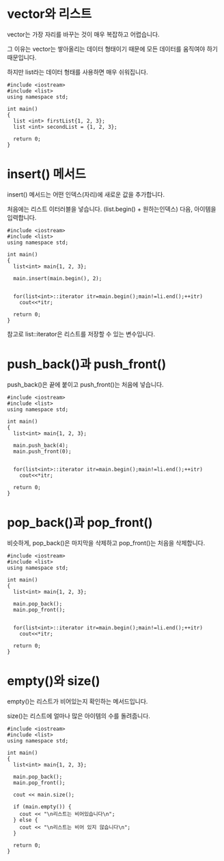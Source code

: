 # vector와 리스트

vector는 가장 자리를 바꾸는 것이 매우 복잡하고 어렵습니다.

그 이유는 vector는 쌓아올리는 데이터 형태이기 때문에 모든 데이터를 움직여야 하기 때문입니다.

하지만 list라는 데이터 형태를 사용하면 매우 쉬워집니다.

```
#include <iostream>
#include <list>
using namespace std;

int main()
{
  list <int> firstList{1, 2, 3};
  list <int> secondList = {1, 2, 3};

  return 0;
}
```

# insert() 메서드

insert() 메서드는 어떤 인덱스(자리)에 새로운 값을 추가합니다.

처음에는 리스트 이터러블을 넣습니다. (list.begin() + 원하는인덱스)
다음, 아이템을 입력합니다.

```
#include <iostream>
#include <list>
using namespace std;

int main()
{
  list<int> main{1, 2, 3};

  main.insert(main.begin(), 2);


  for(list<int>::iterator itr=main.begin();main!=li.end();++itr)
    cout<<*itr;

  return 0;
}
```

참고로 list<int>::iterator은 리스트를 저장할 수 있는 변수입니다.

# push_back()과 push_front()

push_back()은 끝에 붙이고 push_front()는 처음에 넣습니다.

```
#include <iostream>
#include <list>
using namespace std;

int main()
{
  list<int> main{1, 2, 3};

  main.push_back(4);
  main.push_front(0);


  for(list<int>::iterator itr=main.begin();main!=li.end();++itr)
    cout<<*itr;

  return 0;
}
```

# pop_back()과 pop_front()

비슷하게, pop_back()은 마지막을 삭제하고 pop_front()는 처음을 삭제합니다.

```
#include <iostream>
#include <list>
using namespace std;

int main()
{
  list<int> main{1, 2, 3};

  main.pop_back();
  main.pop_front();


  for(list<int>::iterator itr=main.begin();main!=li.end();++itr)
    cout<<*itr;

  return 0;
}
```

# empty()와 size()
empty()는 리스트가 비어있는지 확인하는 메서드입니다.

size()는 리스트에 얼마나 많은 아이템의 수를 돌려줍니다.

```
#include <iostream>
#include <list>
using namespace std;

int main()
{
  list<int> main{1, 2, 3};

  main.pop_back();
  main.pop_front();

  cout << main.size();

  if (main.empty()) {
    cout << "\n리스트는 비어있습니다\n";
  } else {
    cout << "\n리스트는 비어 있지 않습니다\n";
  }

  return 0;
}
```
